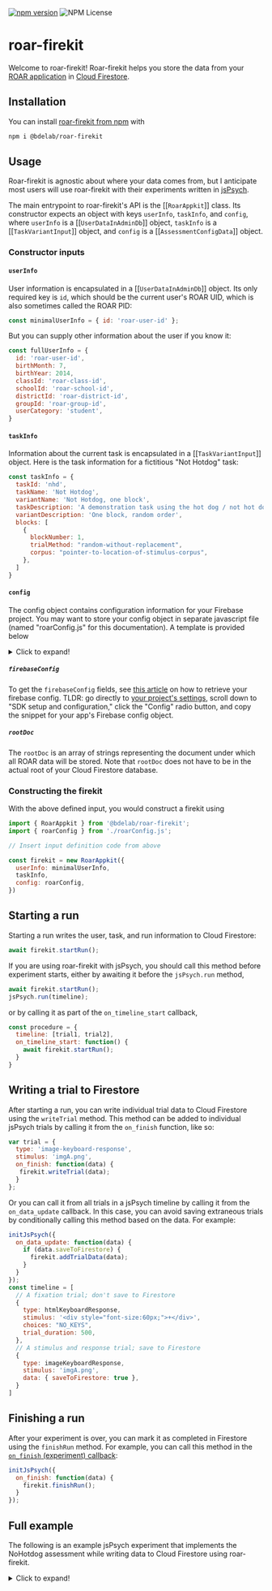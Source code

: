 [![npm version](https://badge.fury.io/js/@bdelab%2Froar-firekit.svg)](https://badge.fury.io/js/@bdelab%2Froar-firekit)
![NPM License](https://img.shields.io/npm/l/@bdelab/roar-firekit)

# roar-firekit

Welcome to roar-firekit! Roar-firekit helps you store the data from your [ROAR application](https://dyslexia.stanford.edu/roar/) in [Cloud Firestore](https://cloud.google.com/firestore).

## Installation

You can install [roar-firekit from npm](https://www.npmjs.com/package/@bdelab/roar-firekit) with

```bash
npm i @bdelab/roar-firekit
```

## Usage

Roar-firekit is agnostic about where your data comes from, but I anticipate most users will use roar-firekit with their experiments written in [jsPsych](https://www.jspsych.org/).

The main entrypoint to roar-firekit's API is the [[`RoarAppkit`]] class.  Its
constructor expects an object with keys `userInfo`, `taskInfo`, and `config`, where
`userInfo` is a [[`UserDataInAdminDb`]] object, `taskInfo` is a
[[`TaskVariantInput`]] object, and `config` is a [[`AssessmentConfigData`]] object.

### Constructor inputs

#### `userInfo`

User information is encapsulated in a [[`UserDataInAdminDb`]] object. Its only required
key is `id`, which should be the current user's ROAR UID, which is also sometimes called the ROAR PID:

```javascript
const minimalUserInfo = { id: 'roar-user-id' };
```

But you can supply other information about the user if you know it:

```javascript
const fullUserInfo = {
  id: 'roar-user-id',
  birthMonth: 7,
  birthYear: 2014,
  classId: 'roar-class-id',
  schoolId: 'roar-school-id',
  districtId: 'roar-district-id',
  groupId: 'roar-group-id',
  userCategory: 'student',
}
```

#### `taskInfo`

Information about the current task is encapsulated in a [[`TaskVariantInput`]] object. Here is the task information for a fictitious "Not Hotdog" task:

```javascript
const taskInfo = {
  taskId: 'nhd',
  taskName: 'Not Hotdog',
  variantName: 'Not Hotdog, one block',
  taskDescription: 'A demonstration task using the hot dog / not hot dog problem',
  variantDescription: 'One block, random order',
  blocks: [
    {
      blockNumber: 1,
      trialMethod: "random-without-replacement",
      corpus: "pointer-to-location-of-stimulus-corpus",
    },
  ]
}
```

#### `config`

The config object contains configuration information for your Firebase project. You may want to store your config object in separate javascript file (named "roarConfig.js" for this documentation). A template is provided below

<details>
  <summary>Click to expand!</summary>

  ```javascript
  export const roarConfig = {
    "firebaseConfig": {
      "apiKey": "insert your firebase API key here",
      "authDomain": "insert your firebase auth domain here",
      "projectId": "insert your firebase project ID here",
      "storageBucket": "insert your firebase storage bucket here",
      "messagingSenderId": "insert your firebase messaging sender ID here",
      "appId": "insert your firebase app ID here",
      "measurementId": "insert your firebase measurement ID here",
    },
    "rootDoc": ["some collection name", "some document name"],
  }
  ```

</details>

##### `firebaseConfig`

To get the `firebaseConfig` fields, see [this article](https://support.google.com/firebase/answer/7015592#zippy=%2Cin-this-article) on how to retrieve your firebase config. TLDR: go directly to [your project's settings](https://console.firebase.google.com/project/_/settings/general/), scroll down to "SDK setup and configuration," click the "Config" radio button, and copy the snippet for your app's Firebase config object.

##### `rootDoc`

The `rootDoc` is an array of strings representing the document under which all ROAR data will be stored.  Note that `rootDoc` does not have to be in the actual root of your Cloud Firestore database.

### Constructing the firekit

With the above defined input, you would construct a firekit using

```javascript
import { RoarAppkit } from '@bdelab/roar-firekit';
import { roarConfig } from './roarConfig.js';

// Insert input definition code from above

const firekit = new RoarAppkit({
  userInfo: minimalUserInfo,
  taskInfo,
  config: roarConfig,
})
```

## Starting a run

Starting a run writes the user, task, and run information to Cloud Firestore:

```javascript
await firekit.startRun();
```

If you are using roar-firekit with jsPsych, you should call this method before
experiment starts, either by awaiting it before the `jsPsych.run` method,

```javascript
await firekit.startRun();
jsPsych.run(timeline);
```

or by calling it as part of the `on_timeline_start` callback,

```javascript
const procedure = {
  timeline: [trial1, trial2],
  on_timeline_start: function() {
    await firekit.startRun();
  }
}
```

## Writing a trial to Firestore

After starting a run, you can write individual trial data to Cloud Firestore using the `writeTrial` method.
This method can be added to individual jsPsych trials by calling it from
the `on_finish` function, like so:

```javascript
var trial = {
  type: 'image-keyboard-response',
  stimulus: 'imgA.png',
  on_finish: function(data) {
   firekit.writeTrial(data);
  }
};
```

Or you can call it from all trials in a jsPsych
timeline by calling it from the `on_data_update` callback. In this
case, you can avoid saving extraneous trials by conditionally calling
this method based on the data. For example:

```javascript
initJsPsych({
  on_data_update: function(data) {
    if (data.saveToFirestore) {
      firekit.addTrialData(data);
    }
  }
});
const timeline = [
  // A fixation trial; don't save to Firestore
  {
    type: htmlKeyboardResponse,
    stimulus: '<div style="font-size:60px;">+</div>',
    choices: "NO_KEYS",
    trial_duration: 500,
  },
  // A stimulus and response trial; save to Firestore
  {
    type: imageKeyboardResponse,
    stimulus: 'imgA.png',
    data: { saveToFirestore: true },
  }
]
```

## Finishing a run

After your experiment is over, you can mark it as completed in Firestore using the `finishRun` method. For example, you can call this method in the [`on_finish` (experiment) callback](https://www.jspsych.org/7.1/overview/events/#on_finish-experiment):

```javascript
initJsPsych({
  on_finish: function(data) {
    firekit.finishRun();
  }
});
```

## Full example

The following is an example jsPsych experiment that implements the NoHotdog assessment while writing data to Cloud Firestore using roar-firekit.

<details>
  <summary>Click to expand!</summary>

  ```javascript
  import { initJsPsych } from 'jspsych';
  import preload from '@jspsych/plugin-preload';
  import htmlKeyboardResponse from '@jspsych/plugin-html-keyboard-response';
  import imageButtonResponse from '@jspsych/plugin-image-button-response';
  import { RoarAppkit } from '@bdelab/roar-firekit';
  import { roarConfig } from "./roarConfig.js";

  const taskInfo = {
    taskId: 'nhd',
    taskName: 'Not Hotdog',
    variantName: 'nhd-1block-random',
    taskDescription: 'A ROAR demonstration using the hot dog / not hot dog task.',
    variantDescription: 'One block, random order',
    blocks: [
      {
        blockNumber: 1,
        trialMethod: 'random-without-replacement',
        corpus: 'assets',
      },
    ],
  };

  const minimalUserInfo = { id: 'roar-user-id' };

  const firekit = new RoarAppkit({
    userInfo: minimalUserInfo,
    taskInfo,
    config: roarConfig,
  });

  await firekit.startRun();

  const jsPsych = initJsPsych({
    on_data_update: function (data) {
      if (data.saveToFirestore) {
        firekit.writeTrial(data);
      }
    },
    on_finish: function () {
      firekit.finishRun();
    },
  });

  // This example assumes that the hot dog / not hot dog images are stored in the
  // assets folder.
  const numFiles = 30;
  const hotDogFiles = Array.from(Array(numFiles), (_, i) => i + 1).map(
    (idx) => new URL(`../assets/hotdog/${idx}.jpg`, import.meta.url),
  );
  const notHotDogFiles = Array.from(Array(numFiles), (_, i) => i + 1).map(
    (idx) => new URL(`../assets/nothotdog/${idx}.jpg`, import.meta.url),
  );
  const allFiles = hotDogFiles.concat(notHotDogFiles);
  const allTargets = allFiles.map((url) => {
    return { target: url, isHotDog: !url.pathname.includes('nothotdog') };
  });

  let timeline = [];

  /* preload images */
  const preloadImages = {
    type: preload,
    auto_preload: true,
  };
  timeline.push(preloadImages);

  /* define welcome message trial */
  const welcome = {
    type: htmlKeyboardResponse,
    stimulus: 'Welcome to ROAR-HD, a rapid online assessment of hot dog differentiating ability. Press any key to begin.',
  };
  timeline.push(welcome);

  const hotDogTrials = {
    timeline: [
      {
        type: htmlKeyboardResponse,
        stimulus: '<div style="font-size:60px;">+</div>',
        choices: 'NO_KEYS',
        trial_duration: 500,
      },
      {
        type: imageButtonResponse,
        stimulus: jsPsych.timelineVariable('target'),
        choices: ['Hot Dog', 'Not a Hot Dog'],
        prompt: 'Is this a hot dog?',
        data: { saveToFirestore: true },
        on_finish: function (data) {
          data.correct = jsPsych.timelineVariable('isHotDog') == data.response;
        },
      },
    ],
    timeline_variables: allTargets,
    sample: {
      type: 'without-replacement',
      size: 20,
    },
  };

  timeline.push(hotDogTrials);

  const fixation = {
    type: htmlKeyboardResponse,
    stimulus: 'You are all done. Thanks!',
    choices: 'NO_KEYS',
  };
  timeline.push(fixation);

  jsPsych.run(timeline);
  ```

</details>
